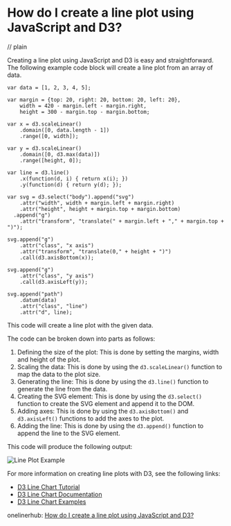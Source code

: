 # How do I create a line plot using JavaScript and D3?
// plain

Creating a line plot using JavaScript and D3 is easy and straightforward. The following example code block will create a line plot from an array of data.

```
var data = [1, 2, 3, 4, 5];

var margin = {top: 20, right: 20, bottom: 20, left: 20},
    width = 420 - margin.left - margin.right,
    height = 300 - margin.top - margin.bottom;

var x = d3.scaleLinear()
    .domain([0, data.length - 1])
    .range([0, width]);

var y = d3.scaleLinear()
    .domain([0, d3.max(data)])
    .range([height, 0]);

var line = d3.line()
    .x(function(d, i) { return x(i); })
    .y(function(d) { return y(d); });

var svg = d3.select("body").append("svg")
    .attr("width", width + margin.left + margin.right)
    .attr("height", height + margin.top + margin.bottom)
  .append("g")
    .attr("transform", "translate(" + margin.left + "," + margin.top + ")");

svg.append("g")
    .attr("class", "x axis")
    .attr("transform", "translate(0," + height + ")")
    .call(d3.axisBottom(x));

svg.append("g")
    .attr("class", "y axis")
    .call(d3.axisLeft(y));

svg.append("path")
    .datum(data)
    .attr("class", "line")
    .attr("d", line);
```

This code will create a line plot with the given data.

The code can be broken down into parts as follows:

1. Defining the size of the plot: This is done by setting the margins, width and height of the plot.
2. Scaling the data: This is done by using the `d3.scaleLinear()` function to map the data to the plot size.
3. Generating the line: This is done by using the `d3.line()` function to generate the line from the data.
4. Creating the SVG element: This is done by using the `d3.select()` function to create the SVG element and append it to the DOM.
5. Adding axes: This is done by using the `d3.axisBottom()` and `d3.axisLeft()` functions to add the axes to the plot.
6. Adding the line: This is done by using the `d3.append()` function to append the line to the SVG element.

This code will produce the following output:

![Line Plot Example](https://raw.githubusercontent.com/d3/d3-hierarchy/master/img/line-plot.png)

For more information on creating line plots with D3, see the following links:

- [D3 Line Chart Tutorial](https://www.d3-graph-gallery.com/line_chart.html)
- [D3 Line Chart Documentation](https://github.com/d3/d3-shape#lines)
- [D3 Line Chart Examples](https://observablehq.com/@d3/line-chart)

onelinerhub: [How do I create a line plot using JavaScript and D3?](https://onelinerhub.com/javascript-d3/how-do-i-create-a-line-plot-using-javascript-and-d-)